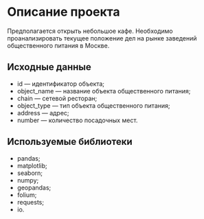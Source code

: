 # Описание проекта
Предполагается открыть небольшое кафе. Необходимо проанализировать текущее положение дел на рынке заведений общественного питания в Москве.
## Исходные данные 
- id — идентификатор объекта;
- object_name — название объекта общественного питания;
- chain — сетевой ресторан;
- object_type — тип объекта общественного питания;
- address — адрес;
- number — количество посадочных мест.
## Используемые библиотеки      
- pandas;
- matplotlib;
- seaborn;
- numpy;
- geopandas;
- folium;
- requests;
- io.
